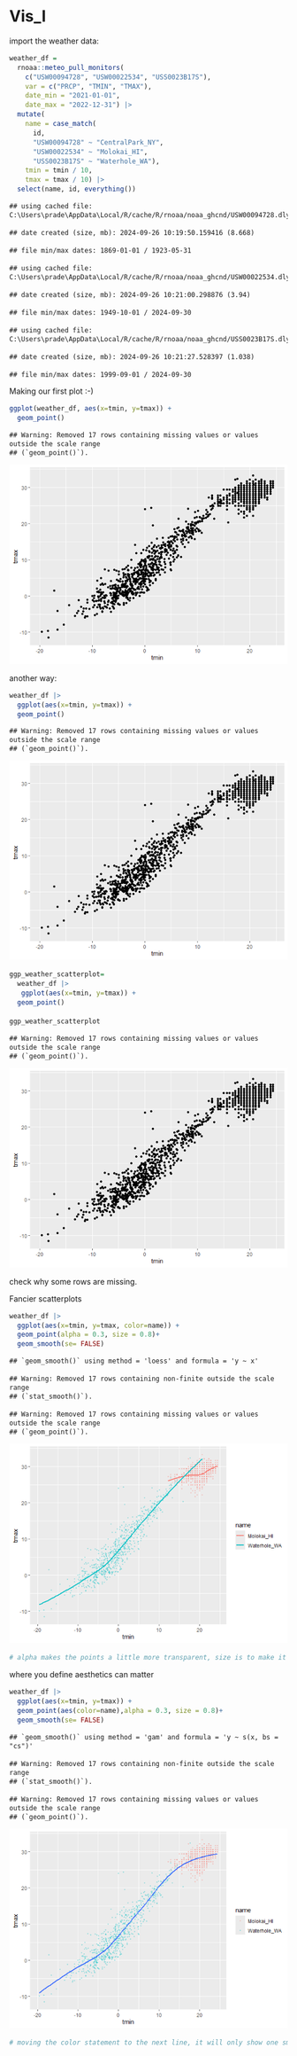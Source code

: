 Vis_I
================

import the weather data:

``` r
weather_df = 
  rnoaa::meteo_pull_monitors(
    c("USW00094728", "USW00022534", "USS0023B17S"),
    var = c("PRCP", "TMIN", "TMAX"), 
    date_min = "2021-01-01",
    date_max = "2022-12-31") |>
  mutate(
    name = case_match(
      id, 
      "USW00094728" ~ "CentralPark_NY", 
      "USW00022534" ~ "Molokai_HI",
      "USS0023B17S" ~ "Waterhole_WA"),
    tmin = tmin / 10,
    tmax = tmax / 10) |>
  select(name, id, everything())
```

    ## using cached file: C:\Users\prade\AppData\Local/R/cache/R/rnoaa/noaa_ghcnd/USW00094728.dly

    ## date created (size, mb): 2024-09-26 10:19:50.159416 (8.668)

    ## file min/max dates: 1869-01-01 / 1923-05-31

    ## using cached file: C:\Users\prade\AppData\Local/R/cache/R/rnoaa/noaa_ghcnd/USW00022534.dly

    ## date created (size, mb): 2024-09-26 10:21:00.298876 (3.94)

    ## file min/max dates: 1949-10-01 / 2024-09-30

    ## using cached file: C:\Users\prade\AppData\Local/R/cache/R/rnoaa/noaa_ghcnd/USS0023B17S.dly

    ## date created (size, mb): 2024-09-26 10:21:27.528397 (1.038)

    ## file min/max dates: 1999-09-01 / 2024-09-30

Making our first plot :-)

``` r
ggplot(weather_df, aes(x=tmin, y=tmax)) +
  geom_point()
```

    ## Warning: Removed 17 rows containing missing values or values outside the scale range
    ## (`geom_point()`).

![](Vis-_I_files/figure-gfm/unnamed-chunk-1-1.png)<!-- -->

another way:

``` r
weather_df |>
  ggplot(aes(x=tmin, y=tmax)) +
  geom_point()
```

    ## Warning: Removed 17 rows containing missing values or values outside the scale range
    ## (`geom_point()`).

![](Vis-_I_files/figure-gfm/unnamed-chunk-2-1.png)<!-- -->

``` r
ggp_weather_scatterplot=
  weather_df |>
   ggplot(aes(x=tmin, y=tmax)) +
  geom_point()

ggp_weather_scatterplot
```

    ## Warning: Removed 17 rows containing missing values or values outside the scale range
    ## (`geom_point()`).

![](Vis-_I_files/figure-gfm/unnamed-chunk-3-1.png)<!-- -->

check why some rows are missing.

Fancier scatterplots

``` r
weather_df |>
  ggplot(aes(x=tmin, y=tmax, color=name)) +
  geom_point(alpha = 0.3, size = 0.8)+
  geom_smooth(se= FALSE)
```

    ## `geom_smooth()` using method = 'loess' and formula = 'y ~ x'

    ## Warning: Removed 17 rows containing non-finite outside the scale range
    ## (`stat_smooth()`).

    ## Warning: Removed 17 rows containing missing values or values outside the scale range
    ## (`geom_point()`).

![](Vis-_I_files/figure-gfm/unnamed-chunk-5-1.png)<!-- -->

``` r
# alpha makes the points a little more transparent, size is to make it smaller. Geom smooth gives you a smooth curve that fits through the data points.
```

where you define aesthetics can matter

``` r
weather_df |>
  ggplot(aes(x=tmin, y=tmax)) +
  geom_point(aes(color=name),alpha = 0.3, size = 0.8)+
  geom_smooth(se= FALSE)
```

    ## `geom_smooth()` using method = 'gam' and formula = 'y ~ s(x, bs = "cs")'

    ## Warning: Removed 17 rows containing non-finite outside the scale range
    ## (`stat_smooth()`).

    ## Warning: Removed 17 rows containing missing values or values outside the scale range
    ## (`geom_point()`).

![](Vis-_I_files/figure-gfm/unnamed-chunk-6-1.png)<!-- -->

``` r
# moving the color statement to the next line, it will only show one smooth curve
```
